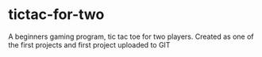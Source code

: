 # tictac-for-two
A beginners gaming program, tic tac toe for two players.
Created as one of the first projects and first project uploaded to GIT
